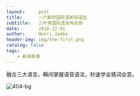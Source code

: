 ```yaml
---
layout:     post
title:      一门新的国际语即将诞生
subtitle:   三叶草国际语发布在即
date:       2018-12-01
author:     Henri Jambo
header-img: img/the-first.png
catalog: false
tags:
    - 新闻故事
---
```


融合三大语言，瞬间掌握语音语法，秒速学会猜词会意。 

![404-bg](E:\Personal\Hust-wayne.github.io\img\404-bg.jpg)
